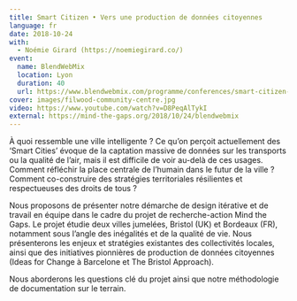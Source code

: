 ```yaml
---
title: Smart Citizen • Vers une production de données citoyennes
language: fr
date: 2018-10-24
with:
  - Noémie Girard (https://noemiegirard.co/)
event:
  name: BlendWebMix
  location: Lyon
  duration: 40
  url: https://www.blendwebmix.com/programme/conferences/smart-citizen-vers-une-production-de-donnees-citoyennes/
cover: images/filwood-community-centre.jpg
video: https://www.youtube.com/watch?v=D8PeqAlTykI
external: https://mind-the-gaps.org/2018/10/24/blendwebmix
---
```

À quoi ressemble une ville intelligente ?
Ce qu’on perçoit actuellement des ‘Smart Cities’ évoque de la captation massive de données sur les transports ou la qualité de l’air, mais il est difficile de voir au-delà de ces usages.
Comment réfléchir la place centrale de l’humain dans le futur de la ville ? Comment co-construire des stratégies territoriales résilientes et respectueuses des droits de tous ?

Nous proposons de présenter notre démarche de design itérative et de travail en équipe dans le cadre du projet de recherche-action Mind the Gaps.
Le projet étudie deux villes jumelées, Bristol (UK) et Bordeaux (FR), notamment sous l’angle des inégalités et de la qualité de vie.
Nous présenterons les enjeux et stratégies existantes des collectivités locales, ainsi que des initiatives pionnières de production de données citoyennes (Ideas for Change à Barcelone et The Bristol Approach).

Nous aborderons les questions clé du projet ainsi que notre méthodologie de documentation sur le terrain.
